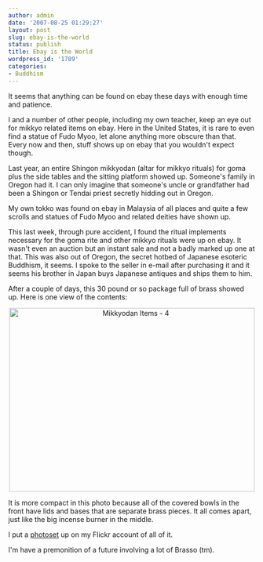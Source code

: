 ```yaml
---
author: admin
date: '2007-08-25 01:29:27'
layout: post
slug: ebay-is-the-world
status: publish
title: Ebay is the World
wordpress_id: '1789'
categories:
- Buddhism
---
```

It seems that anything can be found on ebay these days with enough time and patience. 

I and a number of other people, including my own teacher, keep an eye out for mikkyo related items on ebay. Here in the United States, it is rare to even find a statue of Fudo Myoo, let alone anything more obscure than that. Every now and then, stuff shows up on ebay that you wouldn't expect though.

Last year, an entire Shingon mikkyodan (altar for mikkyo rituals) for goma plus the side tables and the sitting platform showed up. Someone's family in Oregon had it. I can only imagine that someone's uncle or grandfather had been a Shingon or Tendai priest secretly hidding out in Oregon.

My own tokko was found on ebay in Malaysia of all places and quite a few scrolls and statues of Fudo Myoo and related deities have shown up.

This last week, through pure accident, I found the ritual implements necessary for the goma rite and other mikkyo rituals were up on ebay. It wasn't even an auction but an instant sale and not a badly marked up one at that. This was also out of Oregon, the secret hotbed of Japanese esoteric Buddhism, it seems. I spoke to the seller in e-mail after purchasing it and it seems his brother in Japan buys Japanese antiques and ships them to him. 

After a couple of days, this 30 pound or so package full of brass showed up. Here is one view of the contents:

<div align="center"><a href="http://www.flickr.com/photos/albill/1224164943/" title="Photo Sharing"><img src="http://farm2.static.flickr.com/1314/1224164943_a7cf6192a2.jpg" width="500" height="375" alt="Mikkyodan Items - 4" /></a></div>

It is more compact in this photo because all of the covered bowls in the front have lids and bases that are separate brass pieces. It all comes apart, just like the big incense burner in the middle.

I put a <a href="http://www.flickr.com/photos/albill/sets/72157601633406320/">photoset</a> up on my Flickr account of all of it.

I'm have a premonition of a future involving a lot of Brasso (tm).
